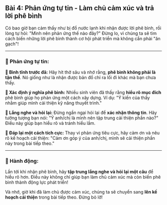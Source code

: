 ## Bài 4: Phản ứng tự tin - Làm chủ cảm xúc và trả lời phê bình

Có bao giờ bạn cảm thấy như bị đổ nước lạnh khi nhận được lời phê bình, rồi lòng tự hỏi: "Mình nên phản ứng thế nào đây?" Đừng lo, vì chúng ta sẽ tìm cách biến những lời phê bình thành cơ hội phát triển mà không cần phải "ăn gạch"!

---

### 📌 Phản ứng tự tin:

**🔹 Bình tĩnh trước đã:**
Hãy hít thở sâu và nhớ rằng, **phê bình không phải là tận thế**. Nó giống như là nhận được bản đồ chỉ ra lối đi khác mà bạn chưa thấy.

**🔹 Xác định ý nghĩa phê bình:**
Nhiều sinh viên đã thấy rằng **hiểu rõ mục đích** phê bình giúp họ phản ứng một cách xây dựng. Ví dụ: "Ý kiến của thầy nhằm giúp mình cải thiện kỹ năng thuyết trình."

**🔹 Lắng nghe và hỏi lại:**
Đừng ngần ngại hỏi lại để **xác nhận thông tin**. Hãy tưởng tượng bạn nói: "Ý anh/chị là mình nên tập trung cải thiện phần nào?" Điều này giúp bạn hiểu rõ và tránh hiểu lầm.

**🔹 Đáp lại một cách tích cực:**
Thay vì phản ứng tiêu cực, hãy cảm ơn và nêu rõ kế hoạch cải thiện: "Cảm ơn góp ý của anh/chị, mình sẽ cải thiện phần này trong bài tiếp theo."

---

### 🚀 Hành động:

Lần tới khi nhận phê bình, hãy **tập trung lắng nghe và hỏi lại một câu** để hiểu rõ hơn. Điều này không chỉ giúp bạn làm chủ cảm xúc mà còn biến phê bình thành động lực phát triển!

Và nhớ, giờ khi đã làm chủ được cảm xúc, chúng ta sẽ chuyển sang **lên kế hoạch cải thiện** trong bài tiếp theo. Đừng bỏ lỡ!